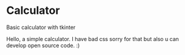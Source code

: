 # Calculator
Basic calculator with tkinter

Hello, a simple calculator. I have bad css sorry for that but also u can develop open source code. :)
